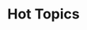 ---
ee_id_show: '4258'
title: Hot Topics
url: hot-topics
live_url:
year: '2015'
venue: Lisson Gallery
state_country: Milan
type:
dates:
wwwnews:
wwweblast:
pitch: "​Would you believe me if I told you this was my first <i>sculpture</i> show?
  ;-)"
ps: "...think “Your Performance” might b 1 of the best things I ever made FYI. The
  Italians were def on the same page of these FYI / also. Uuuugh, luv Italy."
credits:
download:
layout: shows
---